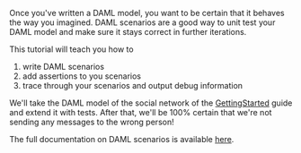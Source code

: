 Once you've written a DAML model, you want to be certain that it behaves the way you imagined. DAML
scenarios are a good way to unit test your DAML model and make sure it stays correct in further
iterations.

This tutorial will teach you how to

1. write DAML scenarios 
1. add assertions to you scenarios
1. trace through your scenarios and output debug information

We'll take the DAML model of the social network of the [GettingStarted](https://daml.com/learn/getting-started/)
guide and extend it with tests. After that, we'll be 100% certain that we're not sending any
messages to the wrong person!

The full documentation on DAML scenarios is available [here](https://docs.daml.com/daml/testing-scenarios.html).
